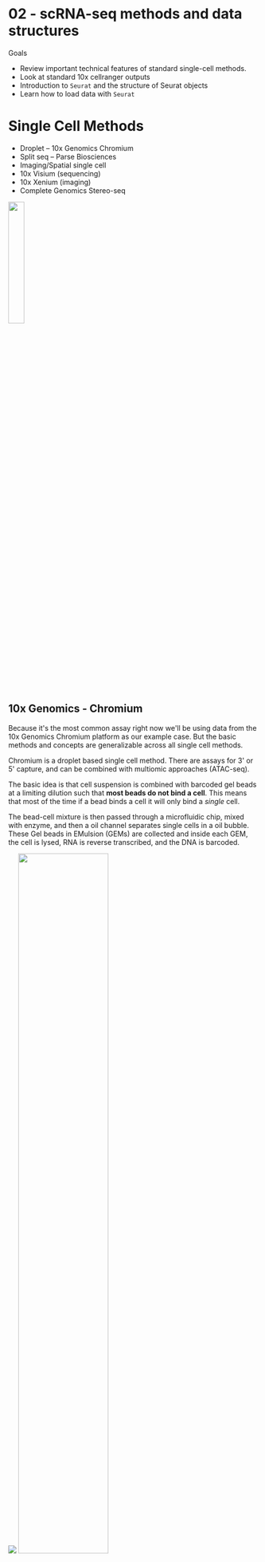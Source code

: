 # 02 - scRNA-seq methods and data structures

Goals
- Review important technical features of standard single-cell methods.
- Look at standard 10x cellranger outputs
- Introduction to `Seurat` and the structure of Seurat objects
- Learn how to load data with `Seurat`

# Single Cell Methods

- Droplet – 10x Genomics Chromium
- Split seq – Parse Biosciences
- Imaging/Spatial single cell 
- 10x Visium (sequencing) 
- 10x Xenium (imaging)
- Complete Genomics Stereo-seq

<img src="https://www.completegenomics.com/media/cell-stereo-seq-complete-genomics.webp" width = '25%'> 

## 10x Genomics - Chromium

Because it's the most common assay right now we'll be using data from the 10x Genomics Chromium platform as our example case. 
But the basic methods and concepts are generalizable across all single cell methods. 

Chromium is a droplet based single cell method. There are assays for 3' or 5' capture, and can be combined with multiomic approaches (ATAC-seq).

The basic idea is that cell suspension is combined with barcoded gel beads at a limiting dilution such that **most beads do not bind a cell**. This means that most of the time if a bead binds a cell it will only bind a *single* cell.

The bead-cell mixture is then passed through a microfluidic chip, mixed with enzyme, and then a oil channel 
separates single cells in a oil bubble. 
These Gel beads in EMulsion (GEMs) are collected and inside each GEM, the cell is lysed, RNA is reverse transcribed, and the DNA is barcoded. 

<img src="https://cdn.10xgenomics.com/image/upload/f_auto,q_auto,dpr_2.0,w_1200/v1723751588/products/Chromium/chromium-partitioning-library-prep.png">

<img src="https://cores.research.asu.edu/sites/default/files/inline-images/10X-reaction%20vesicle.png" width="60%">

---
The technical features of this technology have important impacts on how we analzye and interpret the data. 

#### 1. Empty droplets
There will be many empty droplets that do not capture a cell. But because there is often contaminating free RNA in the suspension these "empty" droplets will have RNA and need to be computationally filtered out.  

#### 2. Multiplets
Beads can bind more than one cell.
A single bead could have a Tcell and a Macrophage  and consequently be a "single cell" in the data. These "doublets" or "multiplets" have to be filtered out.

#### 3. Dead cells
Some cells will be dead/dying and undergoing apoptosis. These have to be filtered out.

#### 4. Low mRNA capture efficiency
There are a number of technical factors of current single cell methods that significantly limit the rate at which mRNA is captured from a cell. 
- small ammount of mRNA per cell
- shallow sequencing depth per cell (~50k)
- inefficient oligo-mRNA binding
- inefficiences in reverse transcriptase reaction
- overall small reaction volume per cell

The newest 10x chemistries (v3) only capture around **20-30%** of mRNA per cell.

A low rate of mRNA capture is the biggest limitation of single cell methods. It means that the output data is very sparse - many genes have 0 counts - and it is difficult to know if this is due to technical "dropout" or a gene is simply not expressed. 

#### 5. High cell to cell variability
In single cell experiments there is a large ammount of cell-to-cell variability in the number or reads and number of genes detected. How to correctly normalize and model variability in single cell data is an active area of study. 


# Sequencing depth

10x Genomics recommends at least 20k reads per cell. But this is pretty shallow and likely would limit the number of uniquely identified genes. In certain experiments, sequencing saturation isn't seen until close to ~50k paired reads per cell. 

<img src="/hsl-scRNA/images/Screenshot 2025-02-23 at 10.13.13 PM.png">

Examples of sensitivity metrics as a function of read depth for a dataset of ~4,000 PBMCs (3 replicates).
Somew

# Single Cell Data



# notes

- how many cells do you need per experiments
- read depth